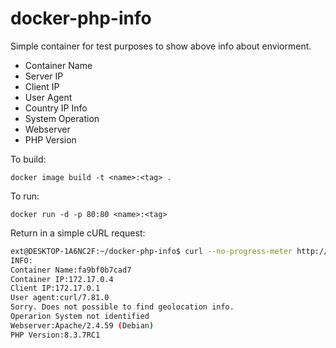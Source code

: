 # docker-php-info

Simple container for test purposes to show above info about enviorment.

- Container Name
- Server IP
- Client IP
- User Agent
- Country IP Info
- System Operation
- Webserver
- PHP Version

To build:

```
docker image build -t <name>:<tag> .
``` 

To run:

```
docker run -d -p 80:80 <name>:<tag>
```

Return in a simple cURL request:

```bash
ext@DESKTOP-1A6NC2F:~/docker-php-info$ curl --no-progress-meter http://localhost | html2text
INFO:
Container Name:fa9bf0b7cad7
Container IP:172.17.0.4
Client IP:172.17.0.1
User agent:curl/7.81.0
Sorry. Does not possible to find geolocation info.
Operarion System not identified 
Webserver:Apache/2.4.59 (Debian)
PHP Version:8.3.7RC1
```
